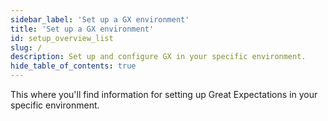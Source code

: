 ```yaml
---
sidebar_label: 'Set up a GX environment'
title: 'Set up a GX environment'
id: setup_overview_list
slug: /
description: Set up and configure GX in your specific environment.
hide_table_of_contents: true
---
```


This where you'll find information for setting up Great Expectations in your specific environment.